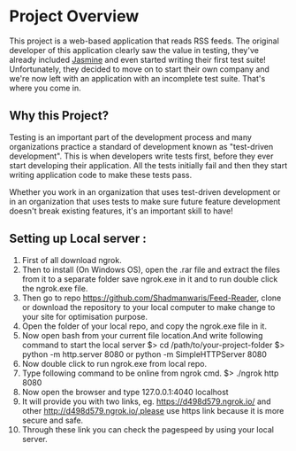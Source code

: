 # Project Overview

 This project is a web-based application that reads RSS feeds. The original developer of this application clearly saw the value in testing, they've already included [Jasmine](http://jasmine.github.io/) and even started writing their first test suite! Unfortunately, they decided to move on to start their own company and we're now left with an application with an incomplete test suite. That's where you come in.


## Why this Project?

Testing is an important part of the development process and many organizations practice a standard of development known as "test-driven development". This is when developers write tests first, before they ever start developing their application. All the tests initially fail and then they start writing application code to make these tests pass.

Whether you work in an organization that uses test-driven development or in an organization that uses tests to make sure future feature development doesn't break existing features, it's an important skill to have!

## Setting up Local server :

1. First of all download ngrok.
2. Then to install (On Windows OS), open the .rar file and extract the files from it to a separate folder save ngrok.exe in it and to run double click the ngrok.exe file.
3. Then go to repo https://github.com/Shadmanwaris/Feed-Reader, clone or download the repository to your local computer to make change to your site for optimisation purpose.
4. Open the folder of your local repo, and copy the ngrok.exe file in it.
5. Now open bash from your current file location.And write following command to start the local server
	$> cd /path/to/your-project-folder
	$> python -m http.server 8080  or python -m SimpleHTTPServer 8080
6. Now double click to run ngrok.exe from local repo.
7. Type following command to be online from ngrok cmd.
	$> ./ngrok http 8080
8. Now open the browser and type 127.0.0.1:4040 localhost
9. It will provide you with two links, eg. https://d498d579.ngrok.io/ and other http://d498d579.ngrok.io/,please use https link because it is more secure and safe.
10. Through these link you can check the pagespeed by using your local server.
